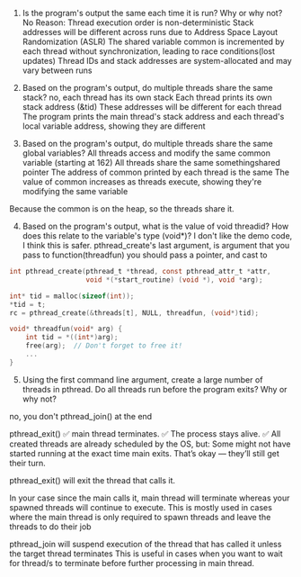 1. Is the program's output the same each time it is run? Why or why not?
No
Reason:
Thread execution order is non-deterministic
Stack addresses will be different across runs due to Address Space Layout Randomization (ASLR)
The shared variable common is incremented by each thread without synchronization, leading to race conditions(lost updates)
Thread IDs and stack addresses are system-allocated and may vary between runs

2. Based on the program's output, do multiple threads share the same stack?
no, each thread has its own stack
Each thread prints its own stack address (&tid)
These addresses will be different for each thread
The program prints the main thread's stack address and each thread's local variable address, showing they are different


3. Based on the program's output, do multiple threads share the same global variables?
All threads access and modify the same common variable (starting at 162)
All threads share the same somethingshared pointer
The address of common printed by each thread is the same
The value of common increases as threads execute, showing they're modifying the same variable

Because the common is on the heap, so the threads share it.


4. Based on the program's output, what is the value of void threadid? How does this relate to the variable's type (void*)?
I don't like the demo code, I think this is safer.
pthread_create's last argument, is argument that you pass to function(threadfun)
you should pass a pointer, and cast to 

```c
int pthread_create(pthread_t *thread, const pthread_attr_t *attr,
                   void *(*start_routine) (void *), void *arg);

int* tid = malloc(sizeof(int));
*tid = t;
rc = pthread_create(&threads[t], NULL, threadfun, (void*)tid);

void* threadfun(void* arg) {
    int tid = *((int*)arg);
    free(arg);  // Don't forget to free it!
    ...
}

```

5. Using the first command line argument, create a large number of threads in pthread. Do all threads run before the program exits? Why or why not?

no, you don't pthread_join() at the end

pthread_exit()
✅ main thread terminates.
✅ The process stays alive.
✅ All created threads are already scheduled by the OS, but:
Some might not have started running at the exact time main exits.
That’s okay — they’ll still get their turn.


pthread_exit() will exit the thread that calls it.

In your case since the main calls it, main thread will terminate whereas your spawned threads will continue to execute. This is mostly used in cases where the main thread is only required to spawn threads and leave the threads to do their job

pthread_join will suspend execution of the thread that has called it unless the target thread terminates
This is useful in cases when you want to wait for thread/s to terminate before further processing in main thread.

